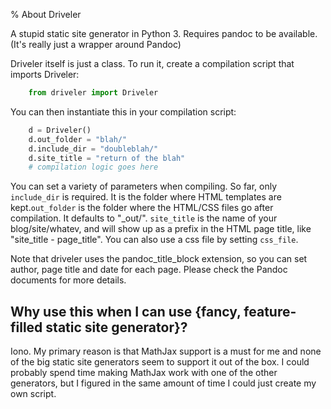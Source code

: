 % About Driveler

A stupid static site generator in Python 3. Requires pandoc to be available. (It's really just a wrapper around Pandoc)

Driveler itself is just a class. To run it, create a compilation script that imports Driveler:

```` python
    from driveler import Driveler
````

You can then instantiate this in your compilation script:

```` python
    d = Driveler()
    d.out_folder = "blah/"
    d.include_dir = "doubleblah/"
    d.site_title = "return of the blah"
    # compilation logic goes here
````

You can set a variety of parameters when compiling. So far, only `include_dir` is required. It is the folder where HTML templates are kept.`out_folder` is the folder where the HTML/CSS files go after compilation. It defaults to "_out/". `site_title` is the name of your blog/site/whatev, and will show up as a prefix in the HTML page title, like "site_title - page_title".  You can also use a css file by setting `css_file`.

Note that driveler uses the pandoc_title_block extension, so you can set author, page title and date for each page. Please check the Pandoc documents for more details.


## Why use this when I can use {fancy, feature-filled static site generator}?

Iono. My primary reason is that MathJax support is a must for me and none of the big static site generators seem to support it out of the box. I could probably spend time making MathJax work with one of the other generators, but I figured in the same amount of time I could just create my own script.
